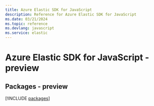 ```yaml
---
title: Azure Elastic SDK for JavaScript
description: Reference for Azure Elastic SDK for JavaScript
ms.date: 03/21/2024
ms.topic: reference
ms.devlang: javascript
ms.service: elastic
---
```

# Azure Elastic SDK for JavaScript - preview
## Packages - preview
[!INCLUDE [packages](elastic-index.md)]
